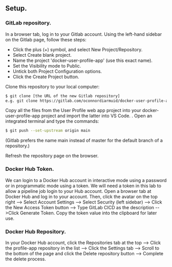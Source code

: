 ## Setup.


### GitLab repository.

In a browser tab, log in to your Gitlab account. Using the left-hand sidebar on the Gitlab page, follow these steps:

+ Click the plus (+) symbol, and select New Project/Repository. 
+ Select Create blank project.
+ Name the project 'docker-user-profile-app' (use this exact name).
+ Set the Visibility mode to Public.
+ Untick both Project Configuration options.
+ Click the Create Project button.

Clone this repository to your local computer:
~~~bash
$ git clone [the URL of the new Gitlab repository]
e.g. git clone https://gitlab.com/oconnordiarmuid/docker-user-profile-app
~~~
Copy all the files from the User Profile web app project into your docker-user-profile-app project and import the latter into VS Code.  . Open an integrated terminal and type the commands:
~~~bash
$ git push --set-upstream origin main
~~~
(Gitlab prefers the name main instead of master for the default branch of a repository.)

Refresh the repository page on the browser.

### Docker Hub Token.

We can login to a Docker Hub account in interactive mode using a password or in programmatic mode using a token. We will need a token in this lab to allow a pipeline job login to your Hub account. Open a browser tab at Docker Hub and log in to your account. Then, click the avatar on the top right --> Select Account Settings --> Select Security (left sidebar) --> Click the New Access Token button --> Type GitLab CICD as the description -->Click Generate Token. Copy the token value into the clipboard for later use.

### Docker Hub Repository.

In your Docker Hub account, click the Repositories tab at the top --> Click the profile-app repository in the list --> Click the Settings tab --> Scroll to the bottom of the page and click the Delete repository button --> Complete the delete process.
